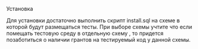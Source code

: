 Установка

Для установки достаточно выполнить скрипт install.sql  на схеме в которой будут размещаться тесты. При выборе схемы учтите что если помещать тестовую среду в отдельную схему , то придется позаботиться о наличии грантов на тестируемый код у данной схемы. 
